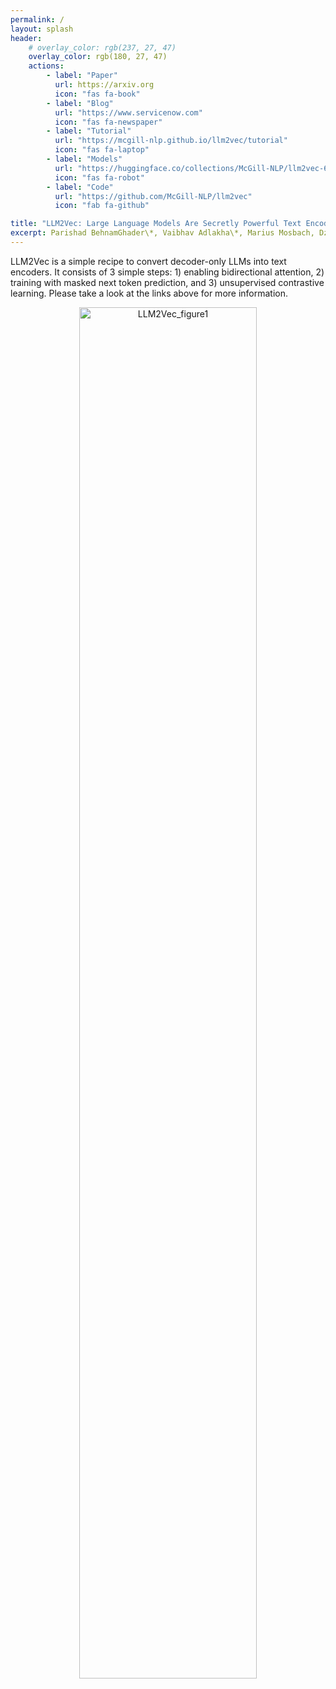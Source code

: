 ```yaml
---
permalink: /
layout: splash
header:
    # overlay_color: rgb(237, 27, 47)
    overlay_color: rgb(180, 27, 47)
    actions:
        - label: "Paper"
          url: https://arxiv.org
          icon: "fas fa-book"
        - label: "Blog"
          url: "https://www.servicenow.com"
          icon: "fas fa-newspaper"
        - label: "Tutorial"
          url: "https://mcgill-nlp.github.io/llm2vec/tutorial"
          icon: "fas fa-laptop"
        - label: "Models"
          url: "https://huggingface.co/collections/McGill-NLP/llm2vec-660e14f536b3c8d10b3f1c34"
          icon: "fas fa-robot"
        - label: "Code"
          url: "https://github.com/McGill-NLP/llm2vec"
          icon: "fab fa-github"

title: "LLM2Vec: Large Language Models Are Secretly Powerful Text Encoders"
excerpt: Parishad BehnamGhader\*, Vaibhav Adlakha\*, Marius Mosbach, Dzmitry Bahdanau, Nicolas Chapados, Siva Reddy
---
```


LLM2Vec is a simple recipe to convert decoder-only LLMs into text encoders. It consists of 3 simple steps: 1) enabling bidirectional attention, 2) training with masked next token prediction, and 3) unsupervised contrastive learning. Please take a look at the links above for more information.

<p align="center">
  <img src="https://github.com/McGill-NLP/llm2vec/assets/12207571/48efd48a-431b-4625-8e0f-248a442e3839" width="75%" alt="LLM2Vec_figure1"/>
</p>
